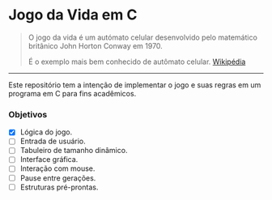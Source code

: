 # Jogo da Vida em C
> O jogo da vida é um autómato celular desenvolvido pelo matemático britânico John Horton Conway em 1970. 
> 
> É o exemplo mais bem conhecido de autômato celular. [Wikipédia](https://pt.wikipedia.org/wiki/Jogo_da_vida)

---

Este repositório tem a intenção de implementar o jogo e suas regras em um programa em C para fins acadêmicos.

### Objetivos

- [x] Lógica do jogo.
- [ ] Entrada de usuário.
- [ ] Tabuleiro de tamanho dinâmico.
- [ ] Interface gráfica.
- [ ] Interação com mouse.
- [ ] Pause entre gerações.
- [ ] Estruturas pré-prontas.